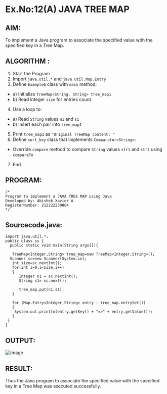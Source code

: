 # Ex.No:12(A)         JAVA TREE MAP
## AIM:
 To implement a Java program to associate the specified value with the specified key in a Tree Map.

## ALGORITHM :

1.	Start the Program
2.	Import `java.util.*` and `java.util.Map.Entry`
3.	Define `Example6` class with `main` method:
-	a) Initialize `TreeMap<String, String> tree_map1`
-	b) Read integer `size` for entries count.
4.	Use a loop to:
-	a) Read `String` values `n1` and `s1`
-	b) Insert each pair into `tree_map1`
5.	Print `tree_map1` as `"Original TreeMap content: "`
6.	Define `sort_key` class that implements `Comparator<String>`:
-	Override `compare` method to compare `String` values `str1` and `str2` using
`compareTo`
7.	End


## PROGRAM:
 ```
/*
Program to implement a JAVA TREE MAP using Java
Developed by: Abishek Xavier A
RegisterNumber: 212222230004
*/
```

## Sourcecode.java:
```
import java.util.*;  
public class ss {  
  public static void main(String args[]){  
  
   TreeMap<Integer,String> tree_map=new TreeMap<Integer,String>();      
  Scanner sc=new Scanner(System.in);
   int size=sc.nextInt();
   for(int i=0;i<size;i++)
   {
      Integer n1 = sc.nextInt();
      String s1= sc.next();
       
   	  tree_map.put(n1,s1);  
   }
	 
   for (Map.Entry<Integer,String> entry : tree_map.entrySet())
   {
    System.out.println(entry.getKey() + "=>" + entry.getValue());
   }
 }  
}
```

## OUTPUT:

![image](https://github.com/user-attachments/assets/8d5c1fa8-72d8-4604-aaa3-d31cb625ddfc)

## RESULT:
Thus the Java program to associate the specified value with the specified key in a Tree Map was executed successfully.
